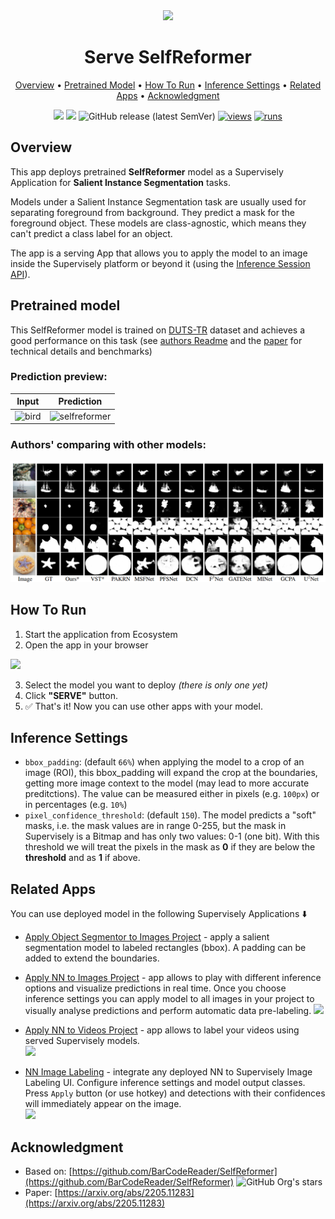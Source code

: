 <div align="center" markdown>
<img src="https://user-images.githubusercontent.com/115161827/227239618-52cfebce-8b23-4687-9e36-3c8d37b3a3a5.jpg"/>  

# Serve SelfReformer

<p align="center">
  <a href="#Overview">Overview</a> •
  <a href="#Pretrained-Model">Pretrained Model</a> •
  <a href="#How-To-Run">How To Run</a> •
  <a href="#Inference-Settings">Inference Settings</a> •
  <a href="#Related-apps">Related Apps</a> •
  <a href="#Acknowledgment">Acknowledgment</a>
</p>

[![](https://img.shields.io/badge/supervisely-ecosystem-brightgreen)](https://ecosystem.supervise.ly/apps/supervisely-ecosystem/serve-selfreformer)
[![](https://img.shields.io/badge/slack-chat-green.svg?logo=slack)](https://supervise.ly/slack)
![GitHub release (latest SemVer)](https://img.shields.io/github/v/release/supervisely-ecosystem/serve-selfreformer)
[![views](https://app.supervise.ly/img/badges/views/supervisely-ecosystem/serve-selfreformer.png)](https://supervise.ly)
[![runs](https://app.supervise.ly/img/badges/runs/supervisely-ecosystem/serve-selfreformer.png)](https://supervise.ly)

</div>


## Overview

This app deploys pretrained **SelfReformer** model as a Supervisely Application for **Salient Instance Segmentation** tasks.

Models under a Salient Instance Segmentation task are usually used for separating foreground from background. They predict a mask for the foreground object. These models are class-agnostic, which means they can't predict a class label for an object.

The app is a serving App that allows you to apply the model to an image inside the Supervisely platform or beyond it (using the [Inference Session API](https://developer.supervise.ly/app-development/neural-network-integration/inference-api-tutorial)).


## Pretrained model

This SelfReformer model is trained on [DUTS-TR](http://saliencydetection.net/duts/) dataset and achieves a good performance on this task (see [authors Readme](https://github.com/BarCodeReader/SelfReformer) and the [paper](https://arxiv.org/abs/2205.11283) for technical details and benchmarks)

### Prediction preview:
| Input    | Prediction   |
| -------- | ------------ |
| ![bird](https://user-images.githubusercontent.com/31512713/229129414-b9fd8acf-11f0-467b-8e5e-5226d5f51426.jpg) | ![selfreformer](https://user-images.githubusercontent.com/31512713/229128975-e5802e8e-ed29-4227-87c5-5cc8b9843d0d.jpg) |





### Authors' comparing with other models:
![prediction previews](https://raw.githubusercontent.com/supervisely-ecosystem/serve-selfreformer/master/SelfReformer/asset/figure1.png)

## How To Run

1. Start the application from Ecosystem
2. Open the app in your browser

<img src="https://user-images.githubusercontent.com/31512713/228268903-959167de-1097-437a-a609-c6c514803ff2.png" width="80%"/>

3. Select the model you want to deploy *(there is only one yet)*
4. Click **"SERVE"** button.
5. ✅ That's it! Now you can use other apps with your model.


## Inference Settings

- `bbox_padding`: (default `66%`) when applying the model to a crop of an image (ROI), this bbox_padding will expand the crop at the boundaries, getting more image context to the model (may lead to more accurate preditctions). The value can be measured either in pixels (e.g. `100px`) or in percentages (e.g. `10%`)
- `pixel_confidence_threshold`: (default `150`). The model predicts a "soft" masks, i.e. the mask values are in range 0-255, but the mask in Supervisely is a Bitmap and has only two values: 0-1 (one bit). With this threshold we will treat the pixels in the mask as **0** if they are below the **threshold** and as **1** if above.


## Related Apps

You can use deployed model in the following Supervisely Applications ⬇️ 

- [Apply Object Segmentor to Images Project](https://ecosystem.supervise.ly/apps/apply-object-segmentor-to-images-project) - apply a salient segmentation model to labeled rectangles (bbox). A padding can be added to extend the boundaries.

- [Apply NN to Images Project](https://ecosystem.supervise.ly/apps/nn-image-labeling/project-dataset) - app allows to play with different inference options and visualize predictions in real time.  Once you choose inference settings you can apply model to all images in your project to visually analyse predictions and perform automatic data pre-labeling. 
    <img data-key="sly-module-link" data-module-slug="supervisely-ecosystem/nn-image-labeling/project-dataset" src="https://i.imgur.com/M2Tp8lE.png" height="70px" margin-bottom="20px" />

- [Apply NN to Videos Project](https://ecosystem.supervise.ly/apps/apply-nn-to-videos-project) - app allows to label your videos using served Supervisely models.  
  <img data-key="sly-module-link" data-module-slug="supervisely-ecosystem/apply-nn-to-videos-project" src="https://imgur.com/LDo8K1A.png" height="70px" margin-bottom="20px" />

- [NN Image Labeling](https://ecosystem.supervise.ly/apps/supervisely-ecosystem%252Fnn-image-labeling%252Fannotation-tool) - integrate any deployed NN to Supervisely Image Labeling UI. Configure inference settings and model output classes. Press `Apply` button (or use hotkey) and detections with their confidences will immediately appear on the image.   
    <img data-key="sly-module-link" data-module-slug="supervisely-ecosystem/nn-image-labeling/annotation-tool" src="https://i.imgur.com/hYEucNt.png" height="70px" margin-bottom="20px"/>



## Acknowledgment

- Based on: [https://github.com/BarCodeReader/SelfReformer](https://github.com/BarCodeReader/SelfReformer) ![GitHub Org's stars](https://img.shields.io/github/stars/BarCodeReader/SelfReformer?style=social)
- Paper: [https://arxiv.org/abs/2205.11283](https://arxiv.org/abs/2205.11283)
